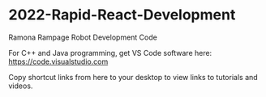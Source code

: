 # 2022-Rapid-React-Development
Ramona Rampage Robot Development Code

For C++ and Java programming, get VS Code software here:  https://code.visualstudio.com 

Copy shortcut links from here to your desktop to view links to tutorials and videos.

